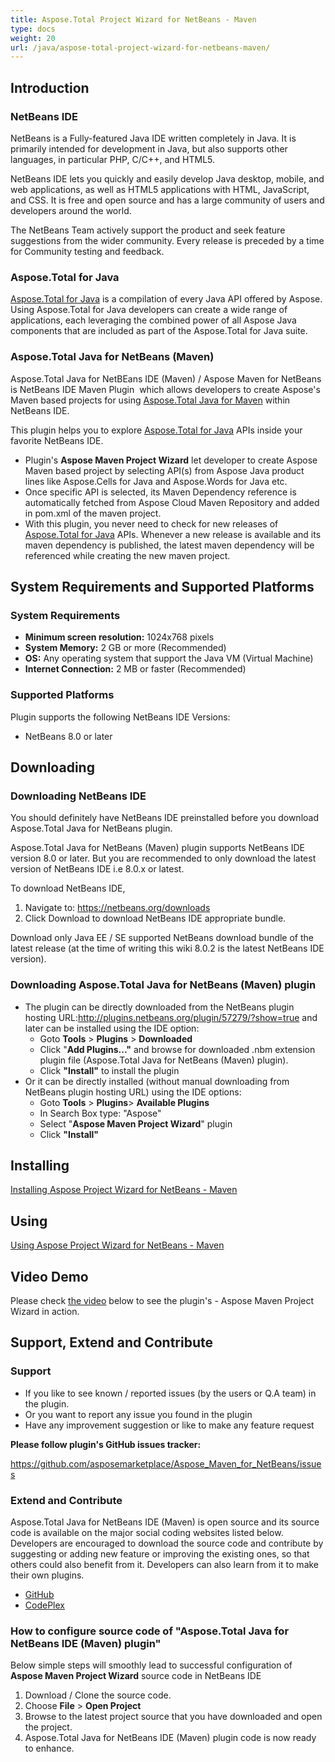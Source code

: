 ```yaml
---
title: Aspose.Total Project Wizard for NetBeans - Maven
type: docs
weight: 20
url: /java/aspose-total-project-wizard-for-netbeans-maven/
---
```


## **Introduction**
### **NetBeans IDE**
NetBeans is a Fully-featured Java IDE written completely in Java. It is primarily intended for development in Java, but also supports other languages, in particular PHP, C/C++, and HTML5.

NetBeans IDE lets you quickly and easily develop Java desktop, mobile, and web applications, as well as HTML5 applications with HTML, JavaScript, and CSS. It is free and open source and has a large community of users and developers around the world.

The NetBeans Team actively support the product and seek feature suggestions from the wider community. Every release is preceded by a time for Community testing and feedback.
### **Aspose.Total for Java**
[Aspose.Total for Java](http://www.aspose.com/java/total-component.aspx) is a compilation of every Java API offered by Aspose. Using Aspose.Total for Java developers can create a wide range of applications, each leveraging the combined power of all Aspose Java components that are included as part of the Aspose.Total for Java suite.
### **Aspose.Total Java for NetBeans (Maven)**
Aspose.Total Java for NetBEans IDE (Maven) / Aspose Maven for NetBeans  is NetBeans IDE Maven Plugin  which allows developers to create Aspose's Maven based projects for using [Aspose.Total Java for Maven](http://docs.aspose.com:8082/docs/display/totaljava/4.+Aspose.Total+Java+for+Maven) within NetBeans IDE.

This plugin helps you to explore [Aspose.Total for Java](http://www.aspose.com/java/total-component.aspx) APIs inside your favorite NetBeans IDE.

- Plugin's **Aspose Maven Project Wizard** let developer to create Aspose Maven based project by selecting API(s) from Aspose Java product lines like Aspose.Cells for Java and Aspose.Words for Java etc.
- Once specific API is selected, its Maven Dependency reference is automatically fetched from Aspose Cloud Maven Repository and added in pom.xml of the maven project.
- With this plugin, you never need to check for new releases of [Aspose.Total for Java](http://www.aspose.com/java/total-component.aspx) APIs. Whenever a new release is available and its maven dependency is published, the latest maven dependency will be referenced while creating the new maven project.
## **System Requirements and Supported Platforms**
### **System Requirements**
- **Minimum screen resolution:** 1024x768 pixels
- **System Memory:** 2 GB or more (Recommended)
- **OS:** Any operating system that support the Java VM (Virtual Machine)
- **Internet Connection:** 2 MB or faster (Recommended)
### **Supported Platforms**
Plugin supports the following NetBeans IDE Versions:

- NetBeans 8.0 or later
## **Downloading**
### **Downloading NetBeans IDE**
You should definitely have NetBeans IDE preinstalled before you download Aspose.Total Java for NetBeans plugin.

Aspose.Total Java for NetBeans (Maven) plugin supports NetBeans IDE version 8.0 or later. But you are recommended to only download the latest version of NetBeans IDE i.e 8.0.x or latest.

To download NetBeans IDE,

1. Navigate to: <https://netbeans.org/downloads>
1. Click Download to download NetBeans IDE appropriate bundle. 

Download only Java EE / SE supported NetBeans download bundle of the latest release (at the time of writing this wiki 8.0.2 is the latest NetBeans IDE version).
### **Downloading Aspose.Total Java for NetBeans (Maven) plugin**
- The plugin can be directly downloaded from the NetBeans plugin hosting URL:<http://plugins.netbeans.org/plugin/57279/?show=true>
  and later can be installed using the IDE option: 
  - Goto **Tools** > **Plugins** > **Downloaded**
  - Click "**Add Plugins..."** and browse for downloaded .nbm extension plugin file (Aspose.Total Java for NetBeans (Maven) plugin).
  - Click **"Install"** to install the plugin
- Or it can be directly installed (without manual downloading from NetBeans plugin hosting URL) using the IDE options: 
  - Goto **Tools** > **Plugins**> **Available Plugins**
  - In Search Box type: "Aspose"
  - Select "**Aspose Maven Project Wizard**" plugin
  - Click **"Install"**
## **Installing**
[Installing Aspose Project Wizard for NetBeans - Maven](http://www.aspose.com/docs/display/totaljava/Installing+and+Using+Aspose+Project+Wizard+for+NetBeans+-+Maven#InstallingandUsingAsposeProjectWizardforNetBeans-Maven-Installing)
## **Using**
[Using Aspose Project Wizard for NetBeans - Maven](http://www.aspose.com/docs/display/totaljava/Installing+and+Using+Aspose+Project+Wizard+for+NetBeans+-+Maven#InstallingandUsingAsposeProjectWizardforNetBeans-Maven-Using)
## **Video Demo**
Please check [the video](http://youtu.be/AgKrSMj3o7A) below to see the plugin's - Aspose Maven Project Wizard in action.
## **Support, Extend and Contribute**
### **Support**
- If you like to see known / reported issues (by the users or Q.A team) in the plugin.
- Or you want to report any issue you found in the plugin
- Have any improvement suggestion or like to make any feature request

**Please follow plugin's GitHub issues tracker:**

<https://github.com/asposemarketplace/Aspose_Maven_for_NetBeans/issues>
### **Extend and Contribute**
Aspose.Total Java for NetBeans IDE (Maven) is open source and its source code is available on the major social coding websites listed below. Developers are encouraged to download the source code and contribute by suggesting or adding new feature or improving the existing ones, so that others could also benefit from it. Developers can also learn from it to make their own plugins.

- [GitHub](http://goo.gl/rF5gf8)
- [CodePlex](http://goo.gl/I0eDQo)
### **How to configure source code of "Aspose.Total Java for NetBeans IDE (Maven) plugin"**
Below simple steps will smoothly lead to successful configuration of **Aspose Maven Project Wizard** source code in NetBeans IDE

1. Download / Clone the source code.
1. Choose **File** > **Open Project**
1. Browse to the latest project source that you have downloaded and open the project.
1. Aspose.Total Java for NetBeans IDE (Maven) plugin code is now ready to enhance.
